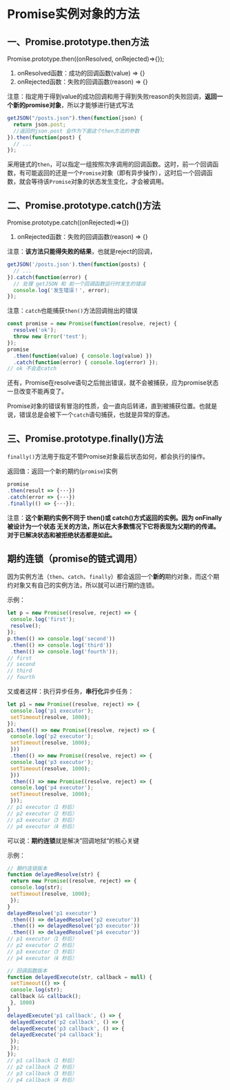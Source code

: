 # Promise实例对象的方法

## 一、Promise.prototype.then方法

Promise.prototype.then((onResolved, onRejected)=>{});

1. onResolved函数：成功的回调函数(value) => {}
2. onRejected函数：失败的回调函数(reason) => {}

注意：指定用于得到value的成功回调和用于得到失败reason的失败回调，**返回一个新的promise对象**，所以才能够进行链式写法

```js
getJSON("/posts.json").then(function(json) {
  return json.post;
  //返回的json.post 会作为下面这个then方法的参数
}).then(function(post) {
  // ...
});
```

采用链式的`then`，可以指定一组按照次序调用的回调函数。这时，前一个回调函数，有可能返回的还是一个`Promise`对象（即有异步操作），这时后一个回调函数，就会等待该`Promise`对象的状态发生变化，才会被调用。

## 二、Promise.prototype.catch()方法

Promise.prototype.catch((onRejected)=>{})

1. onRejected函数：失败的回调函数(reason) => {}

注意：**该方法只能得失败的结果**，也就是reject的回调，

```js
getJSON('/posts.json').then(function(posts) {
  // ...
}).catch(function(error) {
  // 处理 getJSON 和 前一个回调函数运行时发生的错误
  console.log('发生错误！', error);
});
```

注意：`catch`也能捕获`then()`方法回调抛出的错误



```js
const promise = new Promise(function(resolve, reject) {
  resolve('ok');
  throw new Error('test');
});
promise
  .then(function(value) { console.log(value) })
  .catch(function(error) { console.log(error) });
// ok 不会走catch
```

还有，Promise在resolve语句之后抛出错误，就不会被捕获，应为promise状态一旦改变不能再变了。



Promise对象的错误有冒泡的性质，会一直向后转递，直到被捕获位置。也就是说，错误总是会被下一个`catch`语句捕获，也就是异常的穿透。

## 三、Promise.prototype.finally()方法

`finally()`方法用于指定不管Promise对象最后状态如何，都会执行的操作。

返回值：返回一个新的期约(`promise`)实例

```js
promise
.then(result => {···})
.catch(error => {···})
.finally(() => {···});
```



注意：**这个新期约实例不同于 then()或 catch()方式返回的实例。因为 onFinally 被设计为一个状态 无关的方法，所以在大多数情况下它将表现为父期约的传递。对于已解决状态和被拒绝状态都是如此。**



## 期约连锁（promise的链式调用）

因为实例方法（`then`、`catch`、`finally`）都会返回一个**新的**期约对象，而这个期约对象又有自己的实例方法，所以就可以进行期约连锁。

示例：

```js
let p = new Promise((resolve, reject) => { 
 console.log('first'); 
 resolve(); 
}); 
p.then(() => console.log('second')) 
 .then(() => console.log('third')) 
 .then(() => console.log('fourth')); 
// first 
// second 
// third 
// fourth
```



又或者这样：执行异步任务，**串行化**异步任务：

```js
let p1 = new Promise((resolve, reject) => { 
 console.log('p1 executor'); 
 setTimeout(resolve, 1000); 
}); 
p1.then(() => new Promise((resolve, reject) => { 
 console.log('p2 executor'); 
 setTimeout(resolve, 1000); 
 })) 
 .then(() => new Promise((resolve, reject) => { 
 console.log('p3 executor'); 
 setTimeout(resolve, 1000); 
 })) 
 .then(() => new Promise((resolve, reject) => { 
 console.log('p4 executor'); 
 setTimeout(resolve, 1000); 
 })); 
// p1 executor（1 秒后）
// p2 executor（2 秒后）
// p3 executor（3 秒后）
// p4 executor（4 秒后）
```



可以说：**期约连锁**就是解决”回调地狱“的核心关键

示例：



```js
// 期约连锁版本
function delayedResolve(str) { 
 return new Promise((resolve, reject) => { 
 console.log(str); 
 setTimeout(resolve, 1000); 
 }); 
} 
delayedResolve('p1 executor') 
 .then(() => delayedResolve('p2 executor')) 
 .then(() => delayedResolve('p3 executor')) 
 .then(() => delayedResolve('p4 executor')) 
// p1 executor（1 秒后）
// p2 executor（2 秒后）
// p3 executor（3 秒后）
// p4 executor（4 秒后）

// 回调函数版本
function delayedExecute(str, callback = null) { 
 setTimeout(() => { 
 console.log(str); 
 callback && callback(); 
 }, 1000) 
} 
delayedExecute('p1 callback', () => { 
 delayedExecute('p2 callback', () => { 
 delayedExecute('p3 callback', () => { 
 delayedExecute('p4 callback'); 
 }); 
 }); 
}); 
// p1 callback（1 秒后）
// p2 callback（2 秒后）
// p3 callback（3 秒后）
// p4 callback（4 秒后）

```

